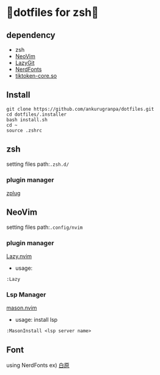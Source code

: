 # 🐔dotfiles for zsh🐔
## dependency
- zsh
- [NeoVim]("https://github.com/neovim/neovim")
- [LazyGit]("https://github.com/jesseduffield/lazygit")
- [NerdFonts]("https://github.com/ryanoasis/nerd-fonts")
- [tiktoken-core.so]("https://github.com/gptlang/lua-tiktoken")

## Install
```
git clone https://github.com/ankurugranpa/dotfiles.git
cd dotfiles/.installer
bash install.sh
cd ~
source .zshrc
```

## zsh
setting files path:`.zsh.d/`
### plugin  manager
[zplug](https://github.com/zplug/zplug)


## NeoVim
setting files path:`.config/nvim`
### plugin manager
[Lazy.nvim](https://github.com/folke/lazy.nvim)
- usage:
```
:Lazy
```

### Lsp Manager 
[mason.nvim](https://github.com/williamboman/mason.nvim)
- usage:
install lsp
```
:MasonInstall <lsp server name>
```

## Font
using NerdFonts
ex)
[白原](https://github.com/yuru7/HackGen)
